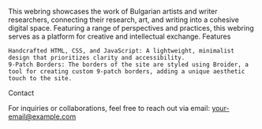 This webring showcases the work of Bulgarian artists and writer researchers, connecting their research, art, and writing into a cohesive digital space. Featuring a range of perspectives and practices, this webring serves as a platform for creative and intellectual exchange.
Features

    Handcrafted HTML, CSS, and JavaScript: A lightweight, minimalist design that prioritizes clarity and accessibility.
    9-Patch Borders: The borders of the site are styled using Broider, a tool for creating custom 9-patch borders, adding a unique aesthetic touch to the site.

Contact

For inquiries or collaborations, feel free to reach out via email: your-email@example.com
